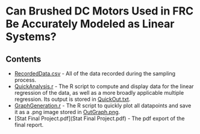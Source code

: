 # Can Brushed DC Motors Used in FRC Be Accurately Modeled as Linear Systems?

## Contents
* [RecordedData.csv](RecordedData.csv) - All of the data recorded during the sampling process.
* [QuickAnalysis.r](QuickAnalysis.r) - The R script to compute and display data for the linear regression of the data, as well as a more broadly applicable multiple regression. Its output is stored in [QuickOut.txt](QuickOut.txt).
* [GraphGeneration.r](GraphGeneration.r) - The R script to quickly plot all datapoints and save it as a .png image stored in [OutGraph.png](OutGraph.png).
* [Stat Final Project.pdf](Stat Final Project.pdf) - The pdf export of the final report.